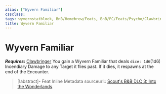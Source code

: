 ```yaml
---
alias: ["Wyvern Familiar"]
cssclass: 
tags: wyvernstatblock, BnB/Homebrew/Feats, BnB/PC/Feats/Psycho/Clawbringer
title: Wyvern Familiar
---
```


# Wyvern Familiar
***Requires:*** [Clawbringer](Clawbringer)
You gain a Wyvern Familiar that deals `dice: 1d6`(1d6) Incendiary Damage to any Target it flies past.
If it dies, it respawns at the end of the Encounter.

> [!abstract]- Feat Inline Metadata
> sourceurl:: [Scout's B&B DLC 3: Into the Wonderlands](https://docs.google.com/document/d/1MLOgrWwcLNTnP9PuXrKiLImy7SUh4hXO8arVUAlmdp0/edit)
